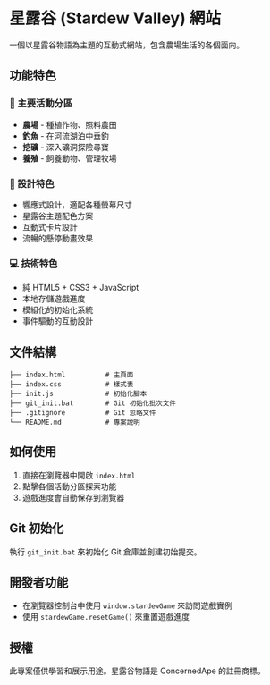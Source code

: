 # 星露谷 (Stardew Valley) 網站

一個以星露谷物語為主題的互動式網站，包含農場生活的各個面向。

## 功能特色

### 🌾 主要活動分區
- **農場** - 種植作物、照料農田
- **釣魚** - 在河流湖泊中垂釣
- **挖礦** - 深入礦洞探險尋寶
- **養殖** - 飼養動物、管理牧場

### 🎨 設計特色
- 響應式設計，適配各種螢幕尺寸
- 星露谷主題配色方案
- 互動式卡片設計
- 流暢的懸停動畫效果

### 💻 技術特色
- 純 HTML5 + CSS3 + JavaScript
- 本地存儲遊戲進度
- 模組化的初始化系統
- 事件驅動的互動設計

## 文件結構

```
├── index.html          # 主頁面
├── index.css           # 樣式表
├── init.js             # 初始化腳本
├── git_init.bat        # Git 初始化批次文件
├── .gitignore          # Git 忽略文件
└── README.md           # 專案說明
```

## 如何使用

1. 直接在瀏覽器中開啟 `index.html`
2. 點擊各個活動分區探索功能
3. 遊戲進度會自動保存到瀏覽器

## Git 初始化

執行 `git_init.bat` 來初始化 Git 倉庫並創建初始提交。

## 開發者功能

- 在瀏覽器控制台中使用 `window.stardewGame` 來訪問遊戲實例
- 使用 `stardewGame.resetGame()` 來重置遊戲進度

## 授權

此專案僅供學習和展示用途。星露谷物語是 ConcernedApe 的註冊商標。